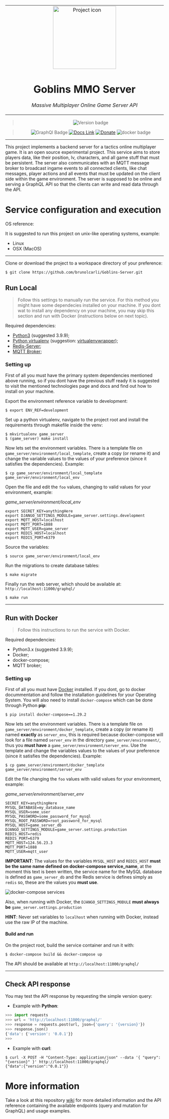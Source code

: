 <table align="center"><tr><td align="center" width="9999">

<img src="https://advcloudfiles.advantech.com/cms/e3e079d5-76ec-4e2d-bbb0-030671ae2478/Content/content-image-1595228900162.jpg" align="center" width="200" alt="Project icon">

# Goblins MMO Server

*Massive Multiplayer Online Game Server API*
</td></tr>

</table>    

<div align="center">

> ![Version badge](https://img.shields.io/badge/version-0.0.1-silver.svg)

>![GraphQl Badge](https://badgen.net/badge/icon/graphql/pink?icon=graphql&label)
[![Docs Link](https://badgen.net/badge/docs/github_wiki?icon=github)](https://github.com/brunolcarli/Goblins-Server/wiki)
[![Donate](https://img.shields.io/badge/Donate-PayPal-green.svg)](https://www.paypal.com/cgi-bin/webscr?cmd=_donations&business=PPYA5P239NRML&currency_code=USD&source=url)
![docker badge](https://badgen.net/badge/icon/docker?icon=docker&label)

</div>

<hr />

This project implements a backend server for a tactics online multiplayer game. It is an open source experimental project. This service aims to store players data, like their position, lv, characters, and all game stuff that must be persistent. The server also communicates with an MQTT message broker to broadcast ingame events to all connected clients, like chat messages, player actions and all events that must be updated on the client side within the game environment. The server is supposed to be online and serving a GraphQL API so that the clients can write and read data through the API.

# Service configuration and execution


OS reference:

It is suggested to run this project on unix-like operating systems, example:

- Linux
- OSX (MacOS)

<hr />

Clone or download the project to a workspace directory of your preference:

```
$ git clone https://github.com/brunolcarli/Goblins-Server.git
```

## Run Local

> Follow this settings to manually run the service. For this method you might have some dependecies installed on your machine. If you dont wat to install any dependency on your machine, you may skip this section and run with Docker (instructions below on next topic).

Required dependencies:

- [Python3](https://www.python.org/) (suggested 3.9.9);
- [Python virtualenv](https://docs.python.org/3/tutorial/venv.html) (suggestion: [virtualenvwrapper](https://virtualenvwrapper.readthedocs.io/en/latest/));
- [Redis-Server](https://redis.io/topics/quickstart);
- [MQTT Broker](https://mosquitto.org/download/);

### Setting up

First of all you must have the primary system dependencies mentioned above running, so if you dont have the previous stuff ready it is suggested to visit the mentioned technologies page and docs and find out how to install on your machine.

Export the environment reference variable to development:

```
$ export ENV_REF=development
```

Set up a python virtualenv, navigate to the project root and install the requirements through makefile inside the venv:

```
$ mkvirtualenv game_server
$ (game_server) make install
```

Now lets set the environment variables. There is a template file on `game_server/environment/local_template`, create a copy (or rename it) and change the variable values to the values of your preference (since it satisfies the dependencies). Example:

```
$ cp game_server/environment/local_template game_server/environment/local_env
```

Open the file and edit the `foo` values, changing to valid values for your environment, example:


*game_server/environment/local_env*
```
export SECRET_KEY=anythingHere
export DJANGO_SETTINGS_MODULE=game_server.settings.development
export MQTT_HOST=localhost
export MQTT_PORT=1888
export MQTT_USER=game_server
export REDIS_HOST=localhost
export REDIS_PORT=6379
```

Source the variables:

```
$ source game_server/environment/local_env
```

Run the migrations to create database tables:

```
$ make migrate
```

Finally run the web server, which should be available at: `http://localhost:11000/graphql/`

```
$ make run
```

<hr />

## Run with Docker

> Follow this instructions to run the service with Docker.

Required dependencies:

- Python3.x (suggested 3.9.9);
- Docker;
- docker-compose;
- MQTT broker;


### Setting up

First of all you must have [Docker](https://www.docker.com/) installed. If you dont, go to docker docummentation and follow the installation guidelines for your Operating System. You will also need to install `docker-compose` which can be done through Python **pip**:

```
$ pip install docker-compose==1.29.2
```

Now lets set the environment variables. There is a template file on `game_server/environment/docker_template`, create a copy (or rename it) named **exactly** as `server_env`, this is required because docker-compose will look for a file named `server_env` in the directory `game_server/environment/`, thus you **must have** a `game_server/environment/server_env`. Use the template and change the variables values to the values of your preference (since it satisfies the dependencies). Example:

```
$ cp game_server/environment/docker_template game_server/environment/server_env
```

Edit the file changing the `foo` values with valid values for your environment, example:


*game_server/environment/server_env*
```
SECRET_KEY=anythingHere
MYSQL_DATABASE=my_database_name
MYSQL_USER=some_user
MYSQL_PASSWORD=some_password_for_mysql
MYSQL_ROOT_PASSWORD=root_password_for_mysql
MYSQL_HOST=game_server_db
DJANGO_SETTINGS_MODULE=game_server.settings.production
REDIS_HOST=redis
REDIS_PORT=6379
MQTT_HOST=124.56.23.3
MQTT_PORT=1888
MQTT_USER=mqtt_user
```

**IMPORTANT**: The values for the variables `MYSQL_HOST` and `REDIS_HOST` **must be the same name defined on docker-compose service_name**, at the moment this text is been written, the service name for the MySQL database is defined as `game_server_db` and the Redis service is defines simply as `redis` so, these are the values you **must use**.

![docker-compose services](https://i.ibb.co/QDChxrB/dockercomposeprint.png)


Also, when running with Docker, the `DJANGO_SETTINGS_MODULE` **must always be** `game_server.settings.production`

**HINT**: Never set variables to `localhost` when running with Docker, instead use the raw IP of the machine.

#### Build and run

On the project root, build the service container and run it with:

```
$ docker-compose build && docker-compose up
```

The API should be available at `http://localhost:11000/graphql/`

<hr />

## Check API response

You may test the API response by requesting the simple version query:

- Example with **Python**:

```py
>>> import requests
>>> url = 'http://localhost:11000/graphql/'
>>> response = requests.post(url, json={'query': '{version}'})
>>> response.json()
{'data': {'version': '0.0.1'}}
>>>
```

- Example with **curl**:

```
$ curl -X POST -H "Content-Type: application/json" --data '{ "query": "{version}" }' http://localhost:11000/graphql/
{"data":{"version":"0.0.1"}}
```

# More information

Take a look at this repository [wiki](https://github.com/brunolcarli/Goblins-Server/wiki) for more detailed information and the API reference containing the available endpoints (query and mutation for GraphQL) and usage examples.